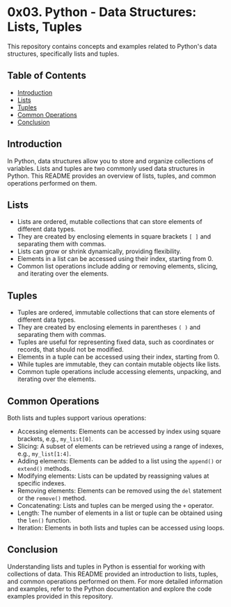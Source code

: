# 0x03. Python - Data Structures: Lists, Tuples

This repository contains concepts and examples related to Python's data structures, specifically lists and tuples.

## Table of Contents

- [Introduction](#introduction)
- [Lists](#lists)
- [Tuples](#tuples)
- [Common Operations](#common-operations)
- [Conclusion](#conclusion)

## Introduction

In Python, data structures allow you to store and organize collections of variables. Lists and tuples are two commonly used data structures in Python. This README provides an overview of lists, tuples, and common operations performed on them.

## Lists

- Lists are ordered, mutable collections that can store elements of different data types.
- They are created by enclosing elements in square brackets `[ ]` and separating them with commas.
- Lists can grow or shrink dynamically, providing flexibility.
- Elements in a list can be accessed using their index, starting from 0.
- Common list operations include adding or removing elements, slicing, and iterating over the elements.

## Tuples

- Tuples are ordered, immutable collections that can store elements of different data types.
- They are created by enclosing elements in parentheses `( )` and separating them with commas.
- Tuples are useful for representing fixed data, such as coordinates or records, that should not be modified.
- Elements in a tuple can be accessed using their index, starting from 0.
- While tuples are immutable, they can contain mutable objects like lists.
- Common tuple operations include accessing elements, unpacking, and iterating over the elements.

## Common Operations

Both lists and tuples support various operations:

- Accessing elements: Elements can be accessed by index using square brackets, e.g., `my_list[0]`.
- Slicing: A subset of elements can be retrieved using a range of indexes, e.g., `my_list[1:4]`.
- Adding elements: Elements can be added to a list using the `append()` or `extend()` methods.
- Modifying elements: Lists can be updated by reassigning values at specific indexes.
- Removing elements: Elements can be removed using the `del` statement or the `remove()` method.
- Concatenating: Lists and tuples can be merged using the `+` operator.
- Length: The number of elements in a list or tuple can be obtained using the `len()` function.
- Iteration: Elements in both lists and tuples can be accessed using loops.

## Conclusion

Understanding lists and tuples in Python is essential for working with collections of data. This README provided an introduction to lists, tuples, and common operations performed on them. For more detailed information and examples, refer to the Python documentation and explore the code examples provided in this repository.
